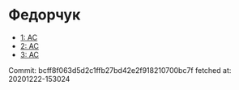 # Федорчук
- [1: AC](1.md)
- [2: AC](2.md)
- [3: AC](3.md)

Commit: bcff8f063d5d2c1ffb27bd42e2f918210700bc7f
 fetched at: 20201222-153024
